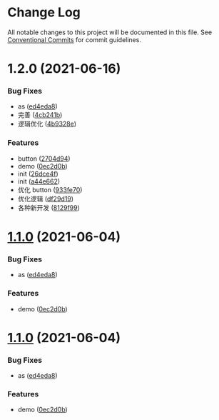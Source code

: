 # Change Log

All notable changes to this project will be documented in this file.
See [Conventional Commits](https://conventionalcommits.org) for commit guidelines.

# 1.2.0 (2021-06-16)

### Bug Fixes

- as ([ed4eda8](http://172.24.108.245:9000/ux-fe/md-components/commits/ed4eda8127ba1c75bcd035ecf8fd7704aa4502cd))
- 完善 ([4cb241b](http://172.24.108.245:9000/ux-fe/md-components/commits/4cb241b86c110e7f5b941e2d2084e4174e32f729))
- 逻辑优化 ([4b9328e](http://172.24.108.245:9000/ux-fe/md-components/commits/4b9328ef12aae5505c107c4b69746726303cb205))

### Features

- button ([2704d94](http://172.24.108.245:9000/ux-fe/md-components/commits/2704d94fe218e9c7da0cb4cac5aff6913ead83e8))
- demo ([0ec2d0b](http://172.24.108.245:9000/ux-fe/md-components/commits/0ec2d0b11bad213789bf484133b4a38563a262c3))
- init ([26dce4f](http://172.24.108.245:9000/ux-fe/md-components/commits/26dce4fd589eed0176074a9374f6174742090767))
- init ([a44e662](http://172.24.108.245:9000/ux-fe/md-components/commits/a44e6622edeadbb6be36739b858463d294c4e6c6))
- 优化 button ([933fe70](http://172.24.108.245:9000/ux-fe/md-components/commits/933fe706a9b704396b33f6b217d4f48cf92db9e5))
- 优化逻辑 ([df29d19](http://172.24.108.245:9000/ux-fe/md-components/commits/df29d198806c0f9318d9cb5feb61e4c86ff65d3f))
- 各种新开发 ([8129f99](http://172.24.108.245:9000/ux-fe/md-components/commits/8129f99cab5c8f18b375ed36966fea22c260b571))

# [1.1.0](https://github.com/lengkaixin/md-ui-test/compare/@lengkaixin/button@1.0.4...@lengkaixin/button@1.1.0) (2021-06-04)

### Bug Fixes

- as ([ed4eda8](https://github.com/lengkaixin/md-ui-test/commit/ed4eda8127ba1c75bcd035ecf8fd7704aa4502cd))

### Features

- demo ([0ec2d0b](https://github.com/lengkaixin/md-ui-test/commit/0ec2d0b11bad213789bf484133b4a38563a262c3))

# [1.1.0](https://github.com/lengkaixin/md-ui-test/compare/@lengkaixin/button@1.0.4...@lengkaixin/button@1.1.0) (2021-06-04)

### Bug Fixes

- as ([ed4eda8](https://github.com/lengkaixin/md-ui-test/commit/ed4eda8127ba1c75bcd035ecf8fd7704aa4502cd))

### Features

- demo ([0ec2d0b](https://github.com/lengkaixin/md-ui-test/commit/0ec2d0b11bad213789bf484133b4a38563a262c3))
